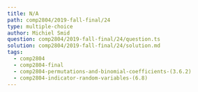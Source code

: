 ```yaml
---
title: N/A
path: comp2804/2019-fall-final/24
type: multiple-choice
author: Michiel Smid
question: comp2804/2019-fall-final/24/question.ts
solution: comp2804/2019-fall-final/24/solution.md
tags:
  - comp2804
  - comp2804-final
  - comp2804-permutations-and-binomial-coefficients-(3.6.2)
  - comp2804-indicator-random-variables-(6.8)
---
```

